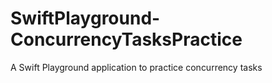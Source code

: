 # SwiftPlayground-ConcurrencyTasksPractice
A Swift Playground application to practice concurrency tasks
